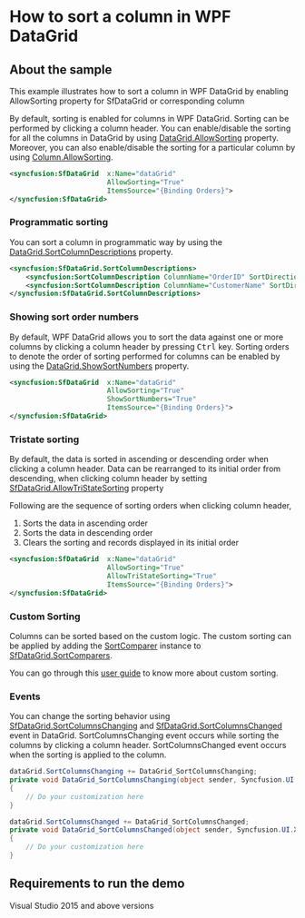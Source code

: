 # How to sort a column in WPF DataGrid
## About the sample
This example illustrates how to sort a column in WPF DataGrid by enabling AllowSorting property for SfDataGrid or corresponding column

By default, sorting is enabled for columns in WPF DataGrid. Sorting can be performed by clicking a column header. You can enable/disable the sorting for all the columns in DataGrid by using [DataGrid.AllowSorting](https://help.syncfusion.com/cr/cref_files/wpf/Syncfusion.SfGrid.WPF~Syncfusion.UI.Xaml.Grid.SfGridBase~AllowSorting.html) property. Moreover, you can also enable/disable the sorting for a particular column by using [Column.AllowSorting](https://help.syncfusion.com/cr/cref_files/wpf/Syncfusion.SfGrid.WPF~Syncfusion.UI.Xaml.Grid.GridColumnBase~AllowSorting.html).

```xml
<syncfusion:SfDataGrid  x:Name="dataGrid" 
                        AllowSorting="True"
                        ItemsSource="{Binding Orders}">
</syncfusion:SfDataGrid>
```
### Programmatic sorting
You can sort a column in programmatic way by using the [DataGrid.SortColumnDescriptions](https://help.syncfusion.com/cr/cref_files/wpf/Syncfusion.SfGrid.WPF~Syncfusion.UI.Xaml.Grid.SfGridBase~SortColumnDescriptions.html) property.

```xml
<syncfusion:SfDataGrid.SortColumnDescriptions>
    <syncfusion:SortColumnDescription ColumnName="OrderID" SortDirection="Ascending" />
    <syncfusion:SortColumnDescription ColumnName="CustomerName" SortDirection="Descending" />
</syncfusion:SfDataGrid.SortColumnDescriptions>
```

### Showing sort order numbers
By default, WPF DataGrid allows you to sort the data against one or more columns by clicking a column header by pressing <kbd>Ctrl</kbd> key. Sorting orders to denote the order of sorting performed for columns can be enabled by using the [DataGrid.ShowSortNumbers](https://help.syncfusion.com/cr/cref_files/wpf/Syncfusion.SfGrid.WPF~Syncfusion.UI.Xaml.Grid.SfGridBase~ShowSortNumbers.html) property.

```xml
<syncfusion:SfDataGrid  x:Name="dataGrid" 
                        AllowSorting="True"
                        ShowSortNumbers="True"
                        ItemsSource="{Binding Orders}">
</syncfusion:SfDataGrid>
```

### Tristate sorting

By default, the data is sorted in ascending or descending order when clicking a column header. Data can be rearranged to its initial order from descending, when clicking column header by setting [SfDataGrid.AllowTriStateSorting](http://help.syncfusion.com/cr/cref_files/wpf/Syncfusion.SfGrid.WPF~Syncfusion.UI.Xaml.Grid.SfGridBase~AllowTriStateSorting.html?_ga=2.197145967.1354036390.1571571849-1942950702.1567054426) property

Following are the sequence of sorting orders when clicking column header,

1. Sorts the data in ascending order
2. Sorts the data in descending order
3. Clears the sorting and records displayed in its initial order
                
```xml
<syncfusion:SfDataGrid  x:Name="dataGrid" 
                        AllowSorting="True"
                        AllowTriStateSorting="True"
                        ItemsSource="{Binding Orders}">
</syncfusion:SfDataGrid>
```

### Custom Sorting
Columns can be sorted based on the custom logic. The custom sorting can be applied by adding the [SortComparer](https://help.syncfusion.com/cr/cref_files/wpf/Syncfusion.Data.WPF~Syncfusion.Data.SortComparer.html?_ga=2.223646427.1354036390.1571571849-1942950702.1567054426) instance to [SfDataGrid.SortComparers](https://help.syncfusion.com/cr/cref_files/wpf/Syncfusion.SfGrid.WPF~Syncfusion.UI.Xaml.Grid.SfDataGrid~SortComparers.html?_ga=2.226483546.1354036390.1571571849-1942950702.1567054426).

You can go through this [user guide](https://help.syncfusion.com/wpf/datagrid/sorting?_ga=2.226483546.1354036390.1571571849-1942950702.1567054426#custom-sorting) to know more about custom sorting.

### Events
You can change the sorting behavior using [SfDataGrid.SortColumnsChanging](https://help.syncfusion.com/cr/cref_files/wpf/Syncfusion.SfGrid.WPF~Syncfusion.UI.Xaml.Grid.SfDataGrid~SortColumnsChanging_EV.html?_ga=2.255784392.1354036390.1571571849-1942950702.1567054426) and [SfDataGrid.SortColumnsChanged](https://help.syncfusion.com/cr/cref_files/wpf/Syncfusion.SfGrid.WPF~Syncfusion.UI.Xaml.Grid.SfDataGrid~SortColumnsChanged_EV.html?_ga=2.255784392.1354036390.1571571849-1942950702.1567054426) event in DataGrid. SortColumnsChanging event occurs while sorting the columns by clicking a column header. SortColumnsChanged event occurs when the sorting is applied to the column.

```c#
dataGrid.SortColumnsChanging += DataGrid_SortColumnsChanging;
private void DataGrid_SortColumnsChanging(object sender, Syncfusion.UI.Xaml.Grid.GridSortColumnsChangingEventArgs e)
{
    // Do your customization here
}

dataGrid.SortColumnsChanged += DataGrid_SortColumnsChanged;
private void DataGrid_SortColumnsChanged(object sender, Syncfusion.UI.Xaml.Grid.GridSortColumnsChangedEventArgs e)
{
    // Do your customization here
}
```

## Requirements to run the demo
Visual Studio 2015 and above versions
